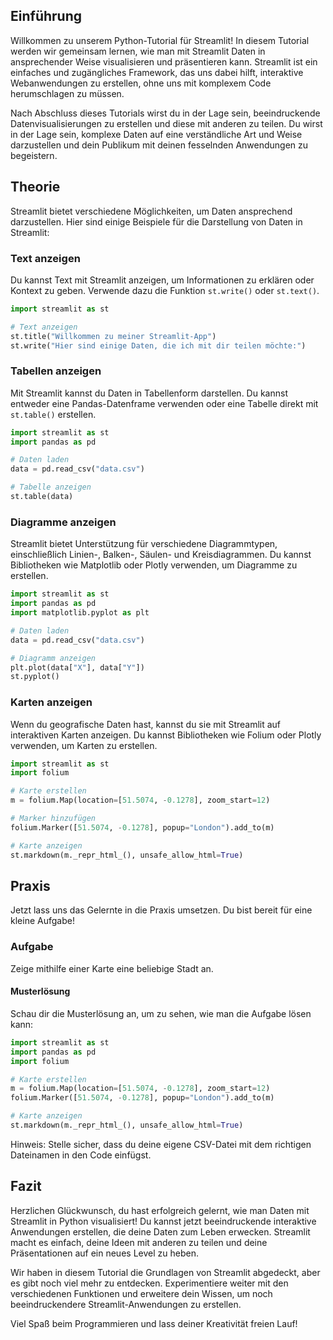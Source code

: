 ## Einführung
Willkommen zu unserem Python-Tutorial für Streamlit! In diesem Tutorial werden wir gemeinsam lernen, wie man mit Streamlit Daten in ansprechender Weise visualisieren und präsentieren kann. Streamlit ist ein einfaches und zugängliches Framework, das uns dabei hilft, interaktive Webanwendungen zu erstellen, ohne uns mit komplexem Code herumschlagen zu müssen.

Nach Abschluss dieses Tutorials wirst du in der Lage sein, beeindruckende Datenvisualisierungen zu erstellen und diese mit anderen zu teilen. Du wirst in der Lage sein, komplexe Daten auf eine verständliche Art und Weise darzustellen und dein Publikum mit deinen fesselnden Anwendungen zu begeistern.

## Theorie
Streamlit bietet verschiedene Möglichkeiten, um Daten ansprechend darzustellen. Hier sind einige Beispiele für die Darstellung von Daten in Streamlit:

### Text anzeigen
Du kannst Text mit Streamlit anzeigen, um Informationen zu erklären oder Kontext zu geben. Verwende dazu die Funktion `st.write()` oder `st.text()`.

```python
import streamlit as st

# Text anzeigen
st.title("Willkommen zu meiner Streamlit-App")
st.write("Hier sind einige Daten, die ich mit dir teilen möchte:")
```

### Tabellen anzeigen
Mit Streamlit kannst du Daten in Tabellenform darstellen. Du kannst entweder eine Pandas-Datenframe verwenden oder eine Tabelle direkt mit `st.table()` erstellen.

```python
import streamlit as st
import pandas as pd

# Daten laden
data = pd.read_csv("data.csv")

# Tabelle anzeigen
st.table(data)
```

### Diagramme anzeigen
Streamlit bietet Unterstützung für verschiedene Diagrammtypen, einschließlich Linien-, Balken-, Säulen- und Kreisdiagrammen. Du kannst Bibliotheken wie Matplotlib oder Plotly verwenden, um Diagramme zu erstellen.

```python
import streamlit as st
import pandas as pd
import matplotlib.pyplot as plt

# Daten laden
data = pd.read_csv("data.csv")

# Diagramm anzeigen
plt.plot(data["X"], data["Y"])
st.pyplot()
```

### Karten anzeigen
Wenn du geografische Daten hast, kannst du sie mit Streamlit auf interaktiven Karten anzeigen. Du kannst Bibliotheken wie Folium oder Plotly verwenden, um Karten zu erstellen.

```python
import streamlit as st
import folium

# Karte erstellen
m = folium.Map(location=[51.5074, -0.1278], zoom_start=12)

# Marker hinzufügen
folium.Marker([51.5074, -0.1278], popup="London").add_to(m)

# Karte anzeigen
st.markdown(m._repr_html_(), unsafe_allow_html=True)
```

## Praxis
Jetzt lass uns das Gelernte in die Praxis umsetzen. Du bist bereit für eine kleine Aufgabe!

### Aufgabe
Zeige mithilfe einer Karte eine beliebige Stadt an.

#### Musterlösung
Schau dir die Musterlösung an, um zu sehen, wie man die Aufgabe lösen kann:

```python
import streamlit as st
import pandas as pd
import folium

# Karte erstellen
m = folium.Map(location=[51.5074, -0.1278], zoom_start=12)
folium.Marker([51.5074, -0.1278], popup="London").add_to(m)

# Karte anzeigen
st.markdown(m._repr_html_(), unsafe_allow_html=True)
```

Hinweis: Stelle sicher, dass du deine eigene CSV-Datei mit dem richtigen Dateinamen in den Code einfügst.

## Fazit
Herzlichen Glückwunsch, du hast erfolgreich gelernt, wie man Daten mit Streamlit in Python visualisiert! Du kannst jetzt beeindruckende interaktive Anwendungen erstellen, die deine Daten zum Leben erwecken. Streamlit macht es einfach, deine Ideen mit anderen zu teilen und deine Präsentationen auf ein neues Level zu heben.

Wir haben in diesem Tutorial die Grundlagen von Streamlit abgedeckt, aber es gibt noch viel mehr zu entdecken. Experimentiere weiter mit den verschiedenen Funktionen und erweitere dein Wissen, um noch beeindruckendere Streamlit-Anwendungen zu erstellen.

Viel Spaß beim Programmieren und lass deiner Kreativität freien Lauf!